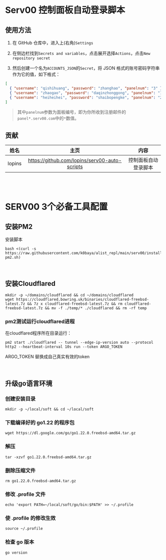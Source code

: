 # Serv00 控制面板自动登录脚本

## 使用方法

1. 在 GitHub 仓库中，进入上(右角)`Settings`

2. 在侧边栏找到`Secrets and variables`，点击展开选择`Actions`，点击`New repository secret`
    
3. 然后创建一个名为`ACCOUNTS_JSON`的`Secret`，将 JSON 格式的账号密码字符串作为它的值，如下格式：  

``` json
[  
  { "username": "qishihuang", "password": "zhanghao", "panelnum": "3" },  
  { "username": "zhaogao", "password": "daqinzhonggong", "panelnum": "1" },  
  { "username": "heiheihei", "password": "shaibopengke", "panelnum": "2" }  
]
```

> 其中`panelnum`参数为面板编号，即为你所收到注册邮件的`panel*.serv00.com`中的`*`数值。

## 贡献

|姓名|主页|内容|
| :------------: | :------------: | :------------: |
|lopins|https://github.com/lopins/serv00-auto-scripts|控制面板自动登录脚本|

<br />
<br />

# SERV00 3个必备工具配置

## 安装PM2
安装脚本
```
bash <(curl -s https://raw.githubusercontent.com/k0baya/alist_repl/main/serv00/install-pm2.sh)
```
<br />

## 安装Cloudflared
```
mkdir -p ~/domains/cloudflared && cd ~/domains/cloudflared
wget https://cloudflared.bowring.uk/binaries/cloudflared-freebsd-latest.7z && 7z x cloudflared-freebsd-latest.7z && rm cloudflared-freebsd-latest.7z && mv -f ./temp/* ./cloudflared && rm -rf temp
```
### pm2测试运行cloudflared进程
在cloudflared程序所在目录运行：
```
pm2 start ./cloudflared -- tunnel --edge-ip-version auto --protocol http2 --heartbeat-interval 10s run --token ARGO_TOKEN
```
ARGO_TOKEN 替换成自己真实有效的token

<br />

## 升级go语言环境
### 创建安装目录
```
mkdir -p ~/local/soft && cd ~/local/soft
```
### 下载编译好的 go1.22 的程序包
```
wget https://dl.google.com/go/go1.22.0.freebsd-amd64.tar.gz
```
### 解压
```
tar -xzvf go1.22.0.freebsd-amd64.tar.gz
```
### 删除压缩文件
```
rm go1.22.0.freebsd-amd64.tar.gz
```
### 修改 .profile 文件
```
echo 'export PATH=~/local/soft/go/bin:$PATH' >> ~/.profile
```
### 使 .profile 的修改生效
```
source ~/.profile
```
### 检查 go 版本
```
go version
```
